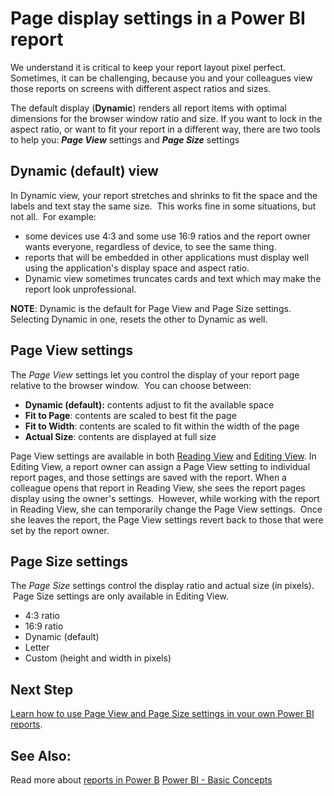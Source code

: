 ﻿<properties 
   pageTitle="Page display settings in a Power BI report"
   description="Page display settings in a Power BI report"
   services="powerbi" 
   documentationCenter="" 
   authors="v-aljenk" 
   manager="mblythe" 
   editor=""
   tags=""/>
 
<tags
   ms.service="powerbi"
   ms.devlang="NA"
   ms.topic="article"
   ms.tgt_pltfrm="NA"
   ms.workload="powerbi"
   ms.date="10/16/2015"
   ms.author="v-aljenk"/>

# Page display settings in a Power BI report

We understand it is critical to keep your report layout pixel perfect. Sometimes, it can be challenging, because you and your colleagues view those reports on screens with different aspect ratios and sizes. 

The default display (**Dynamic**) renders all report items with optimal dimensions for the browser window ratio and size. If you want to lock in the aspect ratio, or want to fit your report in a different way, there are two tools to help you: ***Page View*** settings and ***Page Size*** settings

## Dynamic (default) view

In Dynamic view, your report stretches and shrinks to fit the space and the labels and text stay the same size.  This works fine in some situations, but not all.  For example:
-   some devices use 4:3 and some use 16:9 ratios and the report owner wants everyone, regardless of device, to see the same thing.
-   reports that will be embedded in other applications must display well using the application's display space and aspect ratio. 
-   Dynamic view sometimes truncates cards and text which may make the report look unprofessional.

**NOTE**: Dynamic is the default for Page View and Page Size settings. Selecting Dynamic in one, resets the other to Dynamic as well.

## Page View settings

The *Page View* settings let you control the display of your report page relative to the browser window.  You can choose between:
-   **Dynamic (default):** contents adjust to fit the available space
-   **Fit to Page**: contents are scaled to best fit the page
-   **Fit to Width**: contents are scaled to fit within the width of the page
-   **Actual Size**: contents are displayed at full size

Page View settings are available in both [Reading View](powerbi-service-interact-with-a-report-in-reading-view.md) and [Editing View](powerbi-service-interact-with-a-report-in-editing-view.md). In Editing View, a report owner can assign a Page View setting to individual report pages, and those settings are saved with the report. When a colleague opens that report in Reading View, she sees the report pages display using the owner's settings.  However, while working with the report in Reading View, she can temporarily change the Page View settings.  Once she leaves the report, the Page View settings revert back to those that were set by the report owner. 

## Page Size settings

The *Page Size* settings control the display ratio and actual size (in pixels).  Page Size settings are only available in Editing View.
-   4:3 ratio
-   16:9 ratio
-   Dynamic (default)
-   Letter
-   Custom (height and width in pixels)

## Next Step

[Learn how to use Page View and Page Size settings in your own Power BI reports](https://support.powerbi.com/knowledgebase/articles/747363).

## See Also:

Read more about [reports in Power B](powerbi-service-reports.md)
[Power BI - Basic Concepts](powerbi-service-basic-concepts.md)
